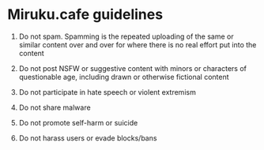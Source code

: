 # Miruku.cafe guidelines

1. Do not spam. Spamming is the repeated uploading of the same or similar content over and over for where there is no real effort put into the content

2. Do not post NSFW or suggestive content with minors or characters of questionable age, including drawn or otherwise fictional content

3. Do not participate in hate speech or violent extremism
 
4. Do not share malware

5. Do not promote self-harm or suicide

6. Do not harass users or evade blocks/bans
